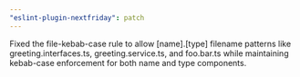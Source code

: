 ```yaml
---
"eslint-plugin-nextfriday": patch
---
```


Fixed the file-kebab-case rule to allow [name].[type] filename patterns like greeting.interfaces.ts, greeting.service.ts, and foo.bar.ts while maintaining kebab-case enforcement for both name and type components.
